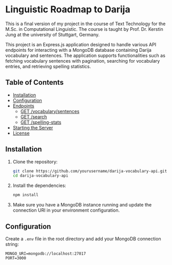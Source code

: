 # Linguistic Roadmap to Darija
 This is a final version of my project in the course of Text Technology for the M.Sc. in Computational Linguistic. The course is taught by Prof. Dr. Kerstin Jung at the university of Stuttgart, Germany. 

This project is an Express.js application designed to handle various API endpoints for interacting with a MongoDB database containing Darija vocabulary and sentences. The application supports functionalities such as fetching vocabulary sentences with pagination, searching for vocabulary entries, and retrieving spelling statistics.

## Table of Contents

- [Installation](#installation)
- [Configuration](#configuration)
- [Endpoints](#endpoints)
  - [GET /vocabulary/sentences](#get-vocabularysentences)
  - [GET /search](#get-search)
  - [GET /spelling-stats](#get-spelling-stats)
- [Starting the Server](#starting-the-server)
- [License](#license)

## Installation

1. Clone the repository:
    ```bash
    git clone https://github.com/yourusername/darija-vocabulary-api.git
    cd darija-vocabulary-api
    ```

2. Install the dependencies:
    ```bash
    npm install
    ```

3. Make sure you have a MongoDB instance running and update the connection URI in your environment configuration.

## Configuration

Create a `.env` file in the root directory and add your MongoDB connection string:

```env
MONGO_URI=mongodb://localhost:27017
PORT=3000
